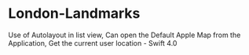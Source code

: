 # London-Landmarks
Use of Autolayout in list view, Can open the Default Apple Map from the Application, Get the current user location - Swift 4.0
